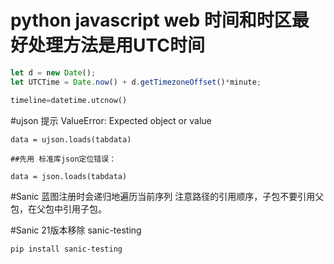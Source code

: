 # python javascript web 时间和时区最好处理方法是用UTC时间

```javascript
let d = new Date();
let UTCTime = Date.now() + d.getTimezoneOffset()*minute;
```

``` python
timeline=datetime.utcnow()
```
#ujson 提示 ValueError: Expected object or value
```
data = ujson.loads(tabdata)

##先用 标准库json定位错误：

data = json.loads(tabdata)
```
#Sanic 蓝图注册时会递归地遍历当前序列
注意路径的引用顺序，子包不要引用父包，在父包中引用子包。

#Sanic 21版本移除 sanic-testing
```
pip install sanic-testing 
```